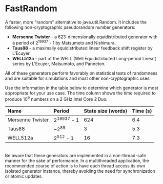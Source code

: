 FastRandom
==========

A faster, more "random" alternative to java.util.Random. It includes the
following non-cryptographic pseudorandom number generators:

* <b>Mersenne Twister</b> - a 623-dimensionally equidistributed generator with a
period of 2<sup>19937</sup> - 1 by Matsumoto and Nishimura.
* <b>Taus88</b> - a maximally equidistributed linear feedback shift register by
L'Ecuyer.
* <b>WELL512a</b> - part of the WELL (Well Equidistributed Long-period Linear)
series by L'Ecuyer, Matsumoto, and Panneton.

All of these generators perform favorably on statistical tests of randomness and
are suitable for simulations and most other non-cryptographic uses.

Use the information in the table below to determine which generator is most
appropriate for your use case. The time column shows the time required to
produce 10<sup>9</sup> numbers on a 2 GHz Intel Core 2 Duo.

| Name             | Period                | State size (words) | Time (s) | 
| :--------------- | :-------------------- | :----------------- | :------- |
| Mersenne Twister | 2<sup>19937</sup> - 1 | 624                | 6.4      |
| Taus88           | ~2<sup>88</sup>       | 3                  | 5.3      |
| WELL512a         | 2<sup>512</sup> - 1   | 16                 | 7.3      |

<br>
Be aware that these generators are implemented in a non-thread-safe manner for
the sake of performance. In a multithreaded application, the recommended course
of action is to have each thread access its own isolated generator instance,
thereby avoiding the need for synchronization or atomic updates.
